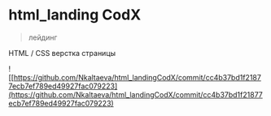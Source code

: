 # html_landing CodX
> лейдинг

HTML / CSS верстка страницы

![[https://github.com/Nkaltaeva/html_landingCodX/commit/cc4b37bd1f21877ecb7ef789ed49927fac079223](https://github.com/Nkaltaeva/html_landingCodX/commit/cc4b37bd1f21877ecb7ef789ed49927fac079223)

